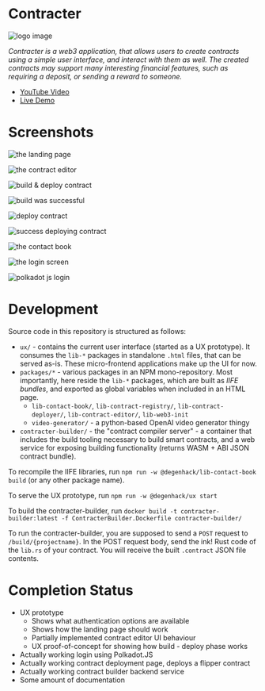 # Contracter

![logo image](./logo.png)

_Contracter is a web3 application, that allows users to create contracts using a simple user interface, and interact with them as well. The created contracts may support many interesting financial features, such as requiring a deposit, or sending a reward to someone._

* [YouTube Video](https://www.youtube.com/watch?v=KUHTHg-tN9Y)
* [Live Demo](https://contracter-degenhack-2024-ux.surge.sh)

# Screenshots

![the landing page](screenshots/landing-page.png)

![the contract editor](screenshots/contract-editor.png)

![build & deploy contract](screenshots/build-deploy.png)

![build was successful](screenshots/build-success.png)

![deploy contract](screenshots/deploy-contract.png)

![success deploying contract](screenshots/success-deploy.png)

![the contact book](screenshots/contact-book.png)

![the login screen](screenshots/login.png)

![polkadot js login](screenshots/polkadot-js-login.png)

# Development

Source code in this repository is structured as follows:

* `ux/` - contains the current user interface (started as a UX prototype). It consumes the `lib-*` packages in standalone `.html` files, that can be served as-is. These micro-frontend applications make up the UI for now.
* `packages/*` - various packages in an NPM mono-repository. Most importantly, here reside the `lib-*` packages, which are built as _IIFE bundles_, and exported as global variables when included in an HTML page.
    * `lib-contact-book/`, `lib-contract-registry/`, `lib-contract-deployer/`, `lib-contract-editor/`, `lib-web3-init`
    * `video-generator/` - a python-based OpenAI video generator thingy
* `contracter-builder/` - the "contract compiler server" - a container that includes the build tooling necessary to build smart contracts, and a web service for exposing building functionality (returns WASM + ABI JSON contract bundle).

To recompile the IIFE libraries, run `npm run -w @degenhack/lib-contact-book build` (or any other package name).

To serve the UX prototype, run `npm run -w @degenhack/ux start`

To build the contracter-builder, run `docker build -t contracter-builder:latest -f ContracterBuilder.Dockerfile contracter-builder/`

To run the contracter-builder, you are supposed to send a `POST` request to `/build/{projectname}`. In the POST request body, send the ink! Rust code of the `lib.rs` of your contract. You will receive the built `.contract` JSON file contents.

# Completion Status

* UX prototype
    * Shows what authentication options are available
    * Shows how the landing page should work
    * Partially implemented contract editor UI behaviour
    * UX proof-of-concept for showing how build - deploy phase works
* Actually working login using Polkadot.JS
* Actually working contract deployment page, deploys a flipper contract
* Actually working contract builder backend service
* Some amount of documentation
